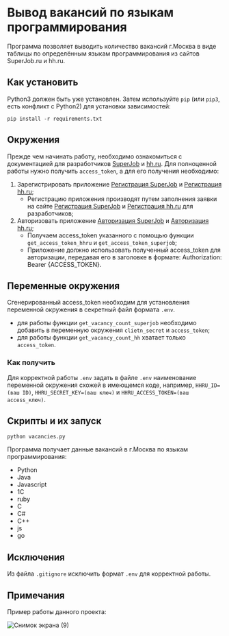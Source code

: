# Вывод вакансий по языкам программирования
Программа позволяет выводить количество вакансий г.Москва в виде таблицы по определённым языкам программирования из сайтов SuperJob.ru и hh.ru.
## Как установить
Python3 должен быть уже установлен. Затем используйте `pip` (или `pip3`, есть конфликт с Python2) для установки зависимостей:
```
pip install -r requirements.txt
```
## Окружения
Прежде чем начинать работу, необходимо ознакомиться с документацией для разработчиков [SuperJob](https://api.superjob.ru/) и [hh.ru](https://github.com/hhru/api?tab=readme-ov-file).
Для полноценной работы нужно получить `access_token`, а для его получения необходимо:
1. Зарегистрировать приложение [Регистрация SuperJob](https://api.superjob.ru/info/) и [Регистрация hh.ru](https://dev.hh.ru/admin);
   - Регистрацию приложения производят путем заполнения заявки на сайте [Регистрация SuperJob](https://api.superjob.ru/info/) и [Регистрация hh.ru](https://dev.hh.ru/admin) для разработчиков;
2. Авторизовать приложение [Авторизация SuperJob](https://api.superjob.ru/#auth) и [Авторизация hh.ru](https://api.hh.ru/openapi/redoc#tag/Avtorizaciya-prilozheniya);
    - Получаем access_token указанного с помощью функции `get_access_token_hhru` и `get_access_token_superjob`;
    - Приложение должно использовать полученный access_token для авторизации, передавая его в заголовке в формате:
      Authorization: Bearer {ACCESS_TOKEN}.

## Переменные окружения
Сгенерированный access_token необходим для установления переменной окружения в секретный файл формата `.env`.
  - для работы функции `get_vacancy_count_superjob` необходимо добавить в переменную окружения `clietn_secret` и `access_token`;
  - для работы функции `get_vacancy_count_hh` хватает только `access_token`.
### Как получить
Для корректной работы `.env` задать в файле `.env` наименование переменной окружения схожей в имеющемся коде, например, `HHRU_ID=(ваш ID)`,
`HHRU_SECRET_KEY=(ваш ключ)` и `HHRU_ACCESS_TOKEN=(ваш access_ключ)`.
## Скрипты и их запуск
```
python vacancies.py
```
Программа получает данные вакансий в г.Москва по языкам программирования:
- Python 
- Java
- Javascript
- 1C
- ruby
- C
- C#
- C++
- js
- go
## Исключения
Из файла `.gitignore` исключить формат `.env` для корректной работы.
## Примечания
Пример работы данного проекта:

![Снимок экрана (9)](https://github.com/Magomed993/Display_of_vacancies_by_programming_languages/assets/160238040/43ce5bf7-2ce9-4c34-9043-e26f05eecfb5)
